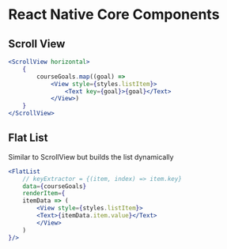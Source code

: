 # React Native Core Components

## Scroll View

```jsx
<ScrollView horizontal>
    {
        courseGoals.map((goal) => 
            <View style={styles.listItem}>
                <Text key={goal}>{goal}</Text> 
            </View>)
    }
</ScrollView>
```

## Flat List
Similar to ScrollView but builds the list dynamically

```jsx
<FlatList 
    // keyExtractor = {(item, index) => item.key}
    data={courseGoals} 
    renderItem={
    itemData => (
        <View style={styles.listItem}>
        <Text>{itemData.item.value}</Text>
        </View>
    )
}/>
```
